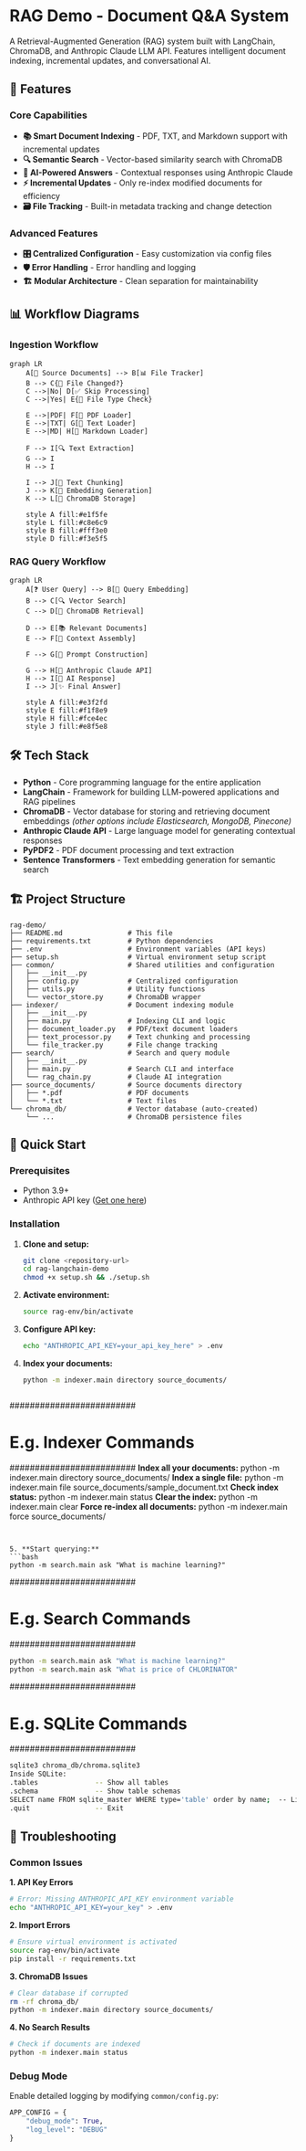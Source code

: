 # RAG Demo - Document Q&A System

A Retrieval-Augmented Generation (RAG) system built with LangChain, ChromaDB, and Anthropic Claude LLM API. Features intelligent document indexing, incremental updates, and conversational AI.

## 🎯 Features

### Core Capabilities
- **📚 Smart Document Indexing** - PDF, TXT, and Markdown support with incremental updates
- **🔍 Semantic Search** - Vector-based similarity search with ChromaDB
- **🤖 AI-Powered Answers** - Contextual responses using Anthropic Claude
- **⚡ Incremental Updates** - Only re-index modified documents for efficiency
- **🗃️ File Tracking** - Built-in metadata tracking and change detection

### Advanced Features
- **🎛️ Centralized Configuration** - Easy customization via config files
- **🛡️ Error Handling** - Error handling and logging
- **🏗️ Modular Architecture** - Clean separation for maintainability

## 📊 Workflow Diagrams

### Ingestion Workflow

```mermaid
graph LR
    A[📁 Source Documents] --> B[📊 File Tracker]
    B --> C{🔄 File Changed?}
    C -->|No| D[✅ Skip Processing]
    C -->|Yes| E{📄 File Type Check}
    
    E -->|PDF| F[📄 PDF Loader]
    E -->|TXT| G[📝 Text Loader]
    E -->|MD| H[📓 Markdown Loader]
    
    F --> I[🔍 Text Extraction]
    G --> I
    H --> I
    
    I --> J[📏 Text Chunking]
    J --> K[🧠 Embedding Generation]
    K --> L[💾 ChromaDB Storage]
    
    style A fill:#e1f5fe
    style L fill:#c8e6c9
    style B fill:#fff3e0
    style D fill:#f3e5f5
```

### RAG Query Workflow

```mermaid
graph LR
    A[❓ User Query] --> B[🧠 Query Embedding]
    B --> C[🔍 Vector Search]
    C --> D[💾 ChromaDB Retrieval]
    
    D --> E[📚 Relevant Documents]
    E --> F[🔄 Context Assembly]
    
    F --> G[📝 Prompt Construction]
    
    G --> H[🤖 Anthropic Claude API]
    H --> I[💬 AI Response]
    I --> J[✨ Final Answer]
    
    style A fill:#e3f2fd
    style E fill:#f1f8e9
    style H fill:#fce4ec
    style J fill:#e8f5e8
```

## 🛠️ Tech Stack

- **Python** - Core programming language for the entire application
- **LangChain** - Framework for building LLM-powered applications and RAG pipelines
- **ChromaDB** - Vector database for storing and retrieving document embeddings *(other options include Elasticsearch, MongoDB, Pinecone)*
- **Anthropic Claude API** - Large language model for generating contextual responses
- **PyPDF2** - PDF document processing and text extraction
- **Sentence Transformers** - Text embedding generation for semantic search

## 🏗️ Project Structure

```
rag-demo/
├── README.md                # This file
├── requirements.txt         # Python dependencies
├── .env                     # Environment variables (API keys)
├── setup.sh                 # Virtual environment setup script
├── common/                  # Shared utilities and configuration
│   ├── __init__.py
│   ├── config.py            # Centralized configuration
│   ├── utils.py             # Utility functions
│   └── vector_store.py      # ChromaDB wrapper
├── indexer/                 # Document indexing module
│   ├── __init__.py
│   ├── main.py              # Indexing CLI and logic
│   ├── document_loader.py   # PDF/text document loaders
│   ├── text_processor.py    # Text chunking and processing
│   └── file_tracker.py      # File change tracking
├── search/                  # Search and query module
│   ├── __init__.py
│   ├── main.py              # Search CLI and interface
│   └── rag_chain.py         # Claude AI integration
├── source_documents/        # Source documents directory
│   ├── *.pdf                # PDF documents
│   └── *.txt                # Text files
└── chroma_db/               # Vector database (auto-created)
    └── ...                  # ChromaDB persistence files
```

## 🚀 Quick Start

### Prerequisites
- Python 3.9+
- Anthropic API key ([Get one here](https://console.anthropic.com/))

### Installation

1. **Clone and setup:**
   ```bash
   git clone <repository-url>
   cd rag-langchain-demo
   chmod +x setup.sh && ./setup.sh
   ```

2. **Activate environment:**
   ```bash
   source rag-env/bin/activate
   ```

3. **Configure API key:**
   ```bash
   echo "ANTHROPIC_API_KEY=your_api_key_here" > .env
   ```

4. **Index your documents:**
   ```bash
   python -m indexer.main directory source_documents/
   ```

   ```bash
#########################
# E.g. Indexer Commands #
#########################
**Index all your documents:**
python -m indexer.main directory source_documents/
**Index a single file:**
python -m indexer.main file source_documents/sample_document.txt
**Check index status:**
python -m indexer.main status
**Clear the index:**
python -m indexer.main clear
**Force re-index all documents:**
python -m indexer.main force source_documents/
   ```


5. **Start querying:**
   ```bash
   python -m search.main ask "What is machine learning?"
   ```

#########################
# E.g. Search Commands  #
#########################
   ```bash
python -m search.main ask "What is machine learning?"
python -m search.main ask "What is price of CHLORINATOR"
   ```


#########################
# E.g. SQLite Commands  #
#########################
   ```bash
sqlite3 chroma_db/chroma.sqlite3
Inside SQLite:
  .tables              -- Show all tables
  .schema              -- Show table schemas
  SELECT name FROM sqlite_master WHERE type='table' order by name;  -- List tables
  .quit                -- Exit
   ```


## 🐛 Troubleshooting

### Common Issues

**1. API Key Errors**
```bash
# Error: Missing ANTHROPIC_API_KEY environment variable
echo "ANTHROPIC_API_KEY=your_key" > .env
```

**2. Import Errors**
```bash
# Ensure virtual environment is activated
source rag-env/bin/activate
pip install -r requirements.txt
```

**3. ChromaDB Issues**
```bash
# Clear database if corrupted
rm -rf chroma_db/
python -m indexer.main directory source_documents/
```

**4. No Search Results**
```bash
# Check if documents are indexed
python -m indexer.main status
```

### Debug Mode
Enable detailed logging by modifying `common/config.py`:
```python
APP_CONFIG = {
    "debug_mode": True,
    "log_level": "DEBUG"
}
```
